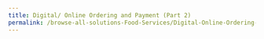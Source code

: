 ```yaml
---
title: Digital/ Online Ordering and Payment (Part 2)
permalink: /browse-all-solutions-Food-Services/Digital-Online-Ordering-and-Payment-(Part-2)
---
```


